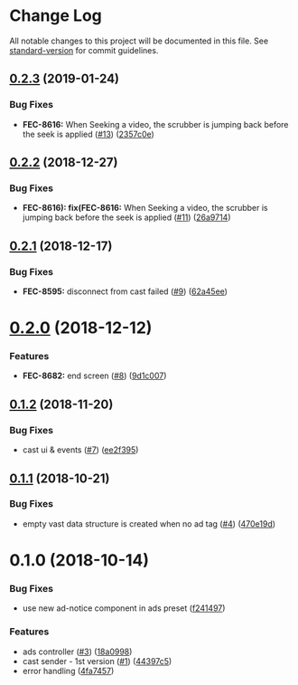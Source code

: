 # Change Log

All notable changes to this project will be documented in this file. See [standard-version](https://github.com/conventional-changelog/standard-version) for commit guidelines.

<a name="0.2.3"></a>
## [0.2.3](https://github.com/kaltura/playkit-js-cast-sender/compare/v0.2.2...v0.2.3) (2019-01-24)


### Bug Fixes

* **FEC-8616:** When Seeking a video, the scrubber is jumping back before the seek is applied ([#13](https://github.com/kaltura/playkit-js-cast-sender/issues/13)) ([2357c0e](https://github.com/kaltura/playkit-js-cast-sender/commit/2357c0e))



<a name="0.2.2"></a>
## [0.2.2](https://github.com/kaltura/playkit-js-cast-sender/compare/v0.2.1...v0.2.2) (2018-12-27)


### Bug Fixes

* **FEC-8616): fix(FEC-8616:** When Seeking a video, the scrubber is jumping back before the seek is applied ([#11](https://github.com/kaltura/playkit-js-cast-sender/issues/11)) ([26a9714](https://github.com/kaltura/playkit-js-cast-sender/commit/26a9714))



<a name="0.2.1"></a>
## [0.2.1](https://github.com/kaltura/playkit-js-cast-sender/compare/v0.2.0...v0.2.1) (2018-12-17)


### Bug Fixes

* **FEC-8595:** disconnect from cast failed ([#9](https://github.com/kaltura/playkit-js-cast-sender/issues/9)) ([62a45ee](https://github.com/kaltura/playkit-js-cast-sender/commit/62a45ee))



<a name="0.2.0"></a>
# [0.2.0](https://github.com/kaltura/playkit-js-cast-sender/compare/v0.1.2...v0.2.0) (2018-12-12)


### Features

* **FEC-8682:** end screen ([#8](https://github.com/kaltura/playkit-js-cast-sender/issues/8)) ([9d1c007](https://github.com/kaltura/playkit-js-cast-sender/commit/9d1c007))



<a name="0.1.2"></a>
## [0.1.2](https://github.com/kaltura/playkit-js-cast-sender/compare/v0.1.1...v0.1.2) (2018-11-20)


### Bug Fixes

* cast ui & events ([#7](https://github.com/kaltura/playkit-js-cast-sender/issues/7)) ([ee2f395](https://github.com/kaltura/playkit-js-cast-sender/commit/ee2f395))



<a name="0.1.1"></a>
## [0.1.1](https://github.com/kaltura/playkit-js-cast-sender/compare/v0.1.0...v0.1.1) (2018-10-21)


### Bug Fixes

* empty vast data structure is created when no ad tag ([#4](https://github.com/kaltura/playkit-js-cast-sender/issues/4)) ([470e19d](https://github.com/kaltura/playkit-js-cast-sender/commit/470e19d))



<a name="0.1.0"></a>
# 0.1.0 (2018-10-14)


### Bug Fixes

* use new ad-notice component in ads preset ([f241497](https://github.com/kaltura/playkit-js-cast-sender/commit/f241497))


### Features

* ads controller ([#3](https://github.com/kaltura/playkit-js-cast-sender/issues/3)) ([18a0998](https://github.com/kaltura/playkit-js-cast-sender/commit/18a0998))
* cast sender - 1st version ([#1](https://github.com/kaltura/playkit-js-cast-sender/issues/1)) ([44397c5](https://github.com/kaltura/playkit-js-cast-sender/commit/44397c5))
* error handling ([4fa7457](https://github.com/kaltura/playkit-js-cast-sender/commit/4fa7457))
